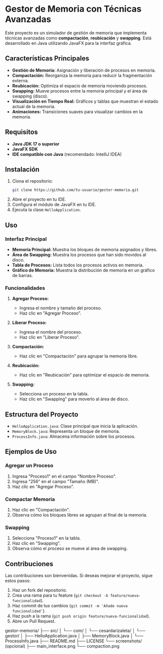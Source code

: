 
# Gestor de Memoria con Técnicas Avanzadas

Este proyecto es un simulador de gestión de memoria que implementa técnicas avanzadas como **compactación**, **reubicación** y **swapping**. Está desarrollado en Java utilizando JavaFX para la interfaz gráfica.

## Características Principales

- **Gestión de Memoria:** Asignación y liberación de procesos en memoria.
- **Compactación:** Reorganiza la memoria para reducir la fragmentación externa.
- **Reubicación:** Optimiza el espacio de memoria moviendo procesos.
- **Swapping:** Mueve procesos entre la memoria principal y el área de swapping (disco).
- **Visualización en Tiempo Real:** Gráficos y tablas que muestran el estado actual de la memoria.
- **Animaciones:** Transiciones suaves para visualizar cambios en la memoria.

## Requisitos

- **Java JDK 17 o superior**
- **JavaFX SDK**
- **IDE compatible con Java** (recomendado: IntelliJ IDEA)

## Instalación

1. Clona el repositorio:
   ```bash
   git clone https://github.com/tu-usuario/gestor-memoria.git
   ```
2. Abre el proyecto en tu IDE.
3. Configura el módulo de JavaFX en tu IDE.
4. Ejecuta la clase `HelloApplication`.

## Uso

### Interfaz Principal

- **Memoria Principal:** Muestra los bloques de memoria asignados y libres.
- **Área de Swapping:** Muestra los procesos que han sido movidos al disco.
- **Tabla de Procesos:** Lista todos los procesos activos en memoria.
- **Gráfico de Memoria:** Muestra la distribución de memoria en un gráfico de barras.

### Funcionalidades

1. **Agregar Proceso:**
   - Ingresa el nombre y tamaño del proceso.
   - Haz clic en "Agregar Proceso".

2. **Liberar Proceso:**
   - Ingresa el nombre del proceso.
   - Haz clic en "Liberar Proceso".

3. **Compactación:**
   - Haz clic en "Compactación" para agrupar la memoria libre.

4. **Reubicación:**
   - Haz clic en "Reubicación" para optimizar el espacio de memoria.

5. **Swapping:**
   - Selecciona un proceso en la tabla.
   - Haz clic en "Swapping" para moverlo al área de disco.

## Estructura del Proyecto

- `HelloApplication.java`: Clase principal que inicia la aplicación.
- `MemoryBlock.java`: Representa un bloque de memoria.
- `ProcessInfo.java`: Almacena información sobre los procesos.

## Ejemplos de Uso

### Agregar un Proceso
1. Ingresa "Proceso1" en el campo "Nombre Proceso".
2. Ingresa "256" en el campo "Tamaño (MB)".
3. Haz clic en "Agregar Proceso".

### Compactar Memoria
1. Haz clic en "Compactación".
2. Observa cómo los bloques libres se agrupan al final de la memoria.

### Swapping
1. Selecciona "Proceso1" en la tabla.
2. Haz clic en "Swapping".
3. Observa cómo el proceso se mueve al área de swapping.

## Contribuciones

Las contribuciones son bienvenidas. Si deseas mejorar el proyecto, sigue estos pasos:

1. Haz un fork del repositorio.
2. Crea una rama para tu feature (`git checkout -b feature/nueva-funcionalidad`).
3. Haz commit de tus cambios (`git commit -m 'Añade nueva funcionalidad'`).
4. Haz push a la rama (`git push origin feature/nueva-funcionalidad`).
5. Abre un Pull Request.

gestor-memoria/
├── src/
│   └── com/
│       └── cesardarizaleta/
│           └── gestor/
│               ├── HelloApplication.java
│               ├── MemoryBlock.java
│               └── ProcessInfo.java
├── README.md
├── LICENSE
└── screenshots/ (opcional)
    ├── main_interface.png
    └── compaction.png

